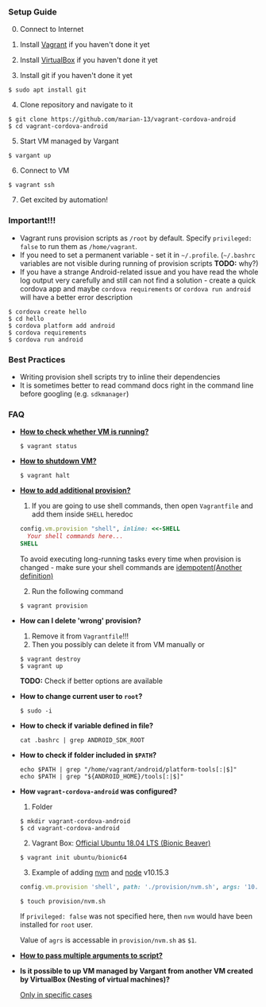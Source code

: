 ### Setup Guide

0. Connect to Internet

1. Install [Vagrant](https://www.vagrantup.com/downloads.html) if you haven't done it yet

2. Install [VirtualBox](https://www.virtualbox.org/wiki/Downloads) if you haven't done it yet

3. Install git if you haven't done it yet
  ```
  $ sudo apt install git
  ```

4. Clone repository and navigate to it
  ```
  $ git clone https://github.com/marian-13/vagrant-cordova-android
  $ cd vagrant-cordova-android
  ```

5. Start VM managed by Vargant
  ```
  $ vargant up
  ```

6. Connect to VM
  ```
  $ vagrant ssh
  ```

7. Get excited by automation!

### Important!!!
- Vagrant runs provision scripts as `/root` by default. Specify `privileged: false` to run them as `/home/vagrant`.
- If you need to set a permanent variable - set it in `~/.profile`. (`~/.bashrc` variables are not visible during running of provision scripts **TODO:** why?)
- If you have a strange Android-related issue and you have read the whole log output very carefully and still can not find a solution - create a quick cordova app and maybe `cordova requirements` or `cordova run android` will have a better error description
```
$ cordova create hello
$ cd hello
$ cordova platform add android
$ cordova requirements
$ cordova run android
```

### Best Practices
- Writing provision shell scripts try to inline their dependencies
- It is sometimes better to read command docs right in the command line before googling (e.g. `sdkmanager`)

### FAQ

- [**How to check whether VM is running?**](https://www.vagrantup.com/docs/cli/status.html)
  ```
  $ vagrant status
  ```

- [**How to shutdown VM?**](https://www.vagrantup.com/docs/cli/halt.html)
  ```
  $ vagrant halt
  ```

- [**How to add additional provision?**](https://www.vagrantup.com/docs/cli/provision.html)

  1. If you are going to use shell commands, then open `Vagrantfile` and add them inside `SHELL` heredoc
  ```Ruby
  config.vm.provision "shell", inline: <<-SHELL
    Your shell commands here...
  SHELL
  ```
  To avoid executing long-running tasks every time when provision is changed - make sure your shell commands are [idempotent](https://github.com/metaist/idempotent-bash#what-does-idempotent-mean)[(Another definition)](https://stackoverflow.com/questions/1077412/what-is-an-idempotent-operation)

  2. Run the following command
  ```
  $ vagrant provision
  ```

- **How can I delete 'wrong' provision?**

  1. Remove it from `Vagrantfile`!!!
  2. Then you possibly can delete it from VM manually or
  ```
  $ vagrant destroy
  $ vagrant up
  ```
  **TODO:** Check if better options are available


- **How to change current user to `root`?**
  ```
  $ sudo -i
  ```

- **How to check if variable defined in file?**
  ```
  cat .bashrc | grep ANDROID_SDK_ROOT
  ```

- **How to check if folder included in `$PATH`?**
  ```
  echo $PATH | grep "/home/vagrant/android/platform-tools[:|$]"
  echo $PATH | grep "${ANDROID_HOME}/tools[:|$]"
  ```

- **How `vagrant-cordova-android` was configured?**
  1. Folder
  ```
  $ mkdir vagrant-cordova-android
  $ cd vagrant-cordova-android
  ```
  2. Vagrant Box: [Official Ubuntu 18.04 LTS (Bionic Beaver)](https://app.vagrantup.com/ubuntu/boxes/bionic64)
  ```
  $ vagrant init ubuntu/bionic64
  ```

  3. Example of adding [nvm](https://github.com/creationix/nvm) and [node](https://nodejs.org/en/) v10.15.3
    ```Ruby
    config.vm.provision 'shell', path: './provision/nvm.sh', args: '10.15.3', privileged: false
    ```
    ```
    $ touch provision/nvm.sh
    ```
    If `privileged: false` was not specified here, then `nvm` would have been installed for `root` user.

    Value of `agrs` is accessable in `provision/nvm.sh` as `$1`.

- **[How to pass multiple arguments to script?](https://stackoverflow.com/questions/15461898/passing-variable-to-a-shell-script-provisioner-in-vagrant#)**

- **Is it possible to up VM managed by Vargant from another VM created by VirtualBox (Nesting of virtual machines)?**

  [Only in specific cases](https://stackoverflow.com/questions/24620599/error-vt-x-not-available-for-vagrant-machine-inside-virtualbox)
